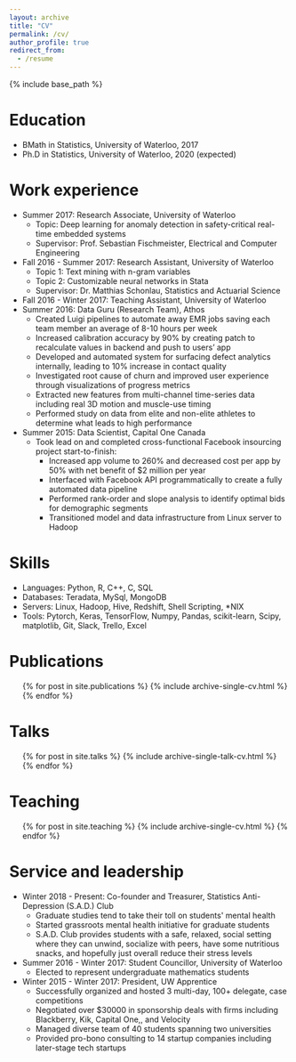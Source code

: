 ```yaml
---
layout: archive
title: "CV"
permalink: /cv/
author_profile: true
redirect_from:
  - /resume
---
```


{% include base_path %}

Education
======
* BMath in Statistics, University of Waterloo, 2017
* Ph.D in Statistics, University of Waterloo, 2020 (expected)

Work experience
======
* Summer 2017: Research Associate, University of Waterloo
  - Topic: Deep learning for anomaly detection in safety-critical real-time embedded systems
  - Supervisor: Prof. Sebastian Fischmeister, Electrical and Computer Engineering
* Fall 2016 - Summer 2017: Research Assistant, University of Waterloo
  - Topic 1: Text mining with n-gram variables
  - Topic 2: Customizable neural networks in Stata
  - Supervisor: Dr. Matthias Schonlau, Statistics and Actuarial Science
* Fall 2016 - Winter 2017: Teaching Assistant, University of Waterloo
* Summer 2016: Data Guru (Research Team), Athos
    * Created Luigi pipelines to automate away EMR jobs saving each team member an average of 8-10 hours per week
    * Increased calibration accuracy by 90% by creating patch to recalculate values in backend and push to users’ app
    * Developed and automated system for surfacing defect analytics internally, leading to 10% increase in contact quality 
    * Investigated root cause of churn and improved user experience through visualizations of progress metrics
    * Extracted new features from multi-channel time-series data including real 3D motion and muscle-use timing
    * Performed study on data from elite and non-elite athletes to determine what leads to high performance
* Summer 2015: Data Scientist, Capital One Canada
    * Took lead on and completed cross-functional Facebook insourcing project start-to-finish:
        -  Increased app volume to 260% and decreased cost per app by 50% with net benefit of $2 million per year
        -  Interfaced with Facebook API programmatically to create a fully automated data pipeline
        -  Performed rank-order and slope analysis to identify optimal bids for demographic segments
        -  Transitioned model and data infrastructure from Linux server to Hadoop


Skills
======
* Languages: Python, R, C++, C, SQL
* Databases: Teradata, MySql, MongoDB
* Servers: Linux, Hadoop, Hive, Redshift, Shell Scripting, *NIX
* Tools: Pytorch, Keras, TensorFlow, Numpy, Pandas, scikit-learn, Scipy, matplotlib, Git, Slack, Trello, Excel

Publications
======
  <ul>{% for post in site.publications %}
    {% include archive-single-cv.html %}
  {% endfor %}</ul>
  
Talks
======
  <ul>{% for post in site.talks %}
    {% include archive-single-talk-cv.html %}
  {% endfor %}</ul>
  
Teaching
======
  <ul>{% for post in site.teaching %}
    {% include archive-single-cv.html %}
  {% endfor %}</ul>
  
Service and leadership
======
* Winter 2018 - Present: Co-founder and Treasurer, Statistics Anti-Depression (S.A.D.) Club
  - Graduate studies tend to take their toll on students' mental health
  - Started grassroots mental health initiative for graduate students
  - S.A.D. Club provides students with a safe, relaxed, social setting where they can unwind, socialize with peers, have some nutritious snacks, and hopefully just overall reduce their stress levels
* Summer 2016 - Winter 2017: Student Councillor, University of Waterloo
  - Elected to represent undergraduate mathematics students
* Winter 2015 - Winter 2017: President, UW Apprentice
  - Successfully organized and hosted 3 multi-day, 100+ delegate, case competitions
  - Negotiated over $30000 in sponsorship deals with firms including Blackberry, Kik, Capital One,, and Velocity
  - Managed diverse team of 40 students spanning two universities
  - Provided pro-bono consulting to 14 startup companies including later-stage tech startups
